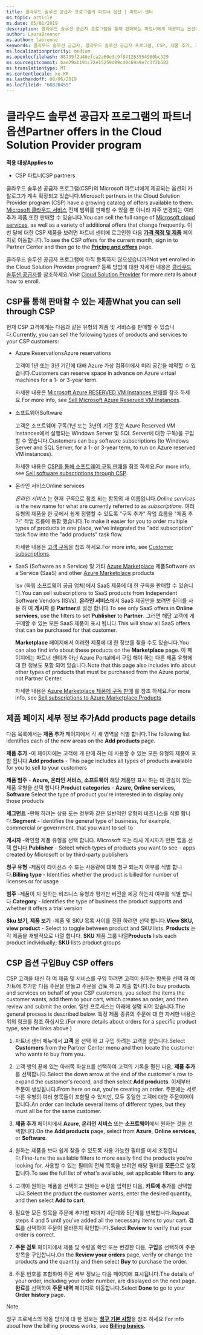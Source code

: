 ```yaml
---
title: 클라우드 솔루션 공급자 프로그램의 파트너 옵션 | 파트너 센터
ms.topic: article
ms.date: 05/01/2019
description: 클라우드 솔루션 공급자 프로그램을 통해 판매하는 파트너에게 제공되는 옵션에 대해 알아보세요.
author: LauraBrenner
ms.author: labrenne
keywords: 클라우드 솔루션 공급자, 클라우드 솔루션 공급자 프로그램, CSP, 제품 추가, 고객에게 판매, 파트너 옵션, CSP 옵션, 클라우드 기반 서비스, Azure, Office 365, Dynamics, CSP 파트너, CSP에서 판매, Azure RI, Azure Reserved Virtual Machine Instances, Azure Reservations, 온라인 서비스, 구독 소프트웨어, AHUB, Azure 기반 SQL Server, Azure 기반 Windows Server, Azure 고객 구독
ms.localizationpriority: medium
ms.openlocfilehash: 88739f2a46efca2a60e3c9f841263554980bc329
ms.sourcegitcommit: bae29ab191c72e15259d99c40c69a9e7c3f2b502
ms.translationtype: MT
ms.contentlocale: ko-KR
ms.lasthandoff: 08/06/2019
ms.locfileid: "68820455"
---
```

# <a name="partner-offers-in-the-cloud-solution-provider-program"></a><span data-ttu-id="f29b7-104">클라우드 솔루션 공급자 프로그램의 파트너 옵션</span><span class="sxs-lookup"><span data-stu-id="f29b7-104">Partner offers in the Cloud Solution Provider program</span></span> 

<span data-ttu-id="f29b7-105">**적용 대상**</span><span class="sxs-lookup"><span data-stu-id="f29b7-105">**Applies to**</span></span>

-  <span data-ttu-id="f29b7-106">CSP 파트너</span><span class="sxs-lookup"><span data-stu-id="f29b7-106">CSP partners</span></span>

<span data-ttu-id="f29b7-107">클라우드 솔루션 공급자 프로그램(CSP)의 Microsoft 파트너에게 제공되는 옵션의 카탈로그가 계속 확장되고 있습니다.</span><span class="sxs-lookup"><span data-stu-id="f29b7-107">Microsoft partners in the Cloud Solution Provider program (CSP) have a growing catalog of offers available to them.</span></span> <span data-ttu-id="f29b7-108">[Microsoft 클라우드 서비스](https://partner.microsoft.com/cloud-solution-provider/products-and-services) 전체 범위를 판매할 수 있을 뿐 아니라 자주 변경되는 여러 추가 제품 또한 판매할 수 있습니다.</span><span class="sxs-lookup"><span data-stu-id="f29b7-108">You can sell the full range of [Microsoft cloud services](https://partner.microsoft.com/cloud-solution-provider/products-and-services), as well as a variety of additional offers that change frequently.</span></span> <span data-ttu-id="f29b7-109">이번 달에 대한 CSP 제품을 보려면 파트너 센터에 로그인한 다음 [**가격 책정 및 제품**](https://partnercenter.microsoft.com/pcv/sales) 페이지로 이동합니다.</span><span class="sxs-lookup"><span data-stu-id="f29b7-109">To see the CSP offers for the current month, sign in to Partner Center and then go to the [**Pricing and offers**](https://partnercenter.microsoft.com/pcv/sales) page.</span></span>  

<span data-ttu-id="f29b7-110">클라우드 솔루션 공급자 프로그램에 아직 등록하지 않으셨습니까?</span><span class="sxs-lookup"><span data-stu-id="f29b7-110">Not yet enrolled in the Cloud Solution Provider program?</span></span> <span data-ttu-id="f29b7-111">등록 방법에 대한 자세한 내용은 [클라우드 솔루션 공급자](https://partner.microsoft.com/cloud-solution-provider)를 참조하세요.</span><span class="sxs-lookup"><span data-stu-id="f29b7-111">Visit [Cloud Solution Provider](https://partner.microsoft.com/cloud-solution-provider) for more details about how to enroll.</span></span> 

## <a name="what-you-can-sell-through-csp"></a><span data-ttu-id="f29b7-112">CSP를 통해 판매할 수 있는 제품</span><span class="sxs-lookup"><span data-stu-id="f29b7-112">What you can sell through CSP</span></span>

<span data-ttu-id="f29b7-113">현재 CSP 고객에게는 다음과 같은 유형의 제품 및 서비스를 판매할 수 있습니다.</span><span class="sxs-lookup"><span data-stu-id="f29b7-113">Currently, you can sell the following types of products and services to your CSP customers:</span></span>

- <span data-ttu-id="f29b7-114">Azure Reservations</span><span class="sxs-lookup"><span data-stu-id="f29b7-114">Azure reservations</span></span><br> 

    <span data-ttu-id="f29b7-115">고객이 1년 또는 3년 기간에 대해 Azure 가상 컴퓨터에서 미리 공간을 예약할 수 있습니다.</span><span class="sxs-lookup"><span data-stu-id="f29b7-115">Customers can reserve space in advance on Azure virtual machines for a 1- or 3-year term.</span></span><br>
    
    <span data-ttu-id="f29b7-116">자세한 내용은 [Microsoft Azure RESERVED VM Instances 판매](azure-reservations.md)를 참조 하세요.</span><span class="sxs-lookup"><span data-stu-id="f29b7-116">For more info, see [Sell Microsoft Azure Reserved VM Instances](azure-reservations.md).</span></span>

- <span data-ttu-id="f29b7-117">소프트웨어</span><span class="sxs-lookup"><span data-stu-id="f29b7-117">Software</span></span><br>

    <span data-ttu-id="f29b7-118">고객은 소프트웨어 구독(1년 또는 3년의 기간 동안 Azure Reserved VM Instances에서 실행되는 Windows Server 및 SQL Server에 대한 구독)을 구입할 수 있습니다.</span><span class="sxs-lookup"><span data-stu-id="f29b7-118">Customers can buy software subscriptions (to Windows Server and SQL Server, for a 1- or 3-year term, to run on Azure reserved VM instances).</span></span><br>
 
    <span data-ttu-id="f29b7-119">자세한 내용은 [CSP를 통해 소프트웨어 구독 판매](csp-software-subscriptions.md)를 참조 하세요.</span><span class="sxs-lookup"><span data-stu-id="f29b7-119">For more info, see [Sell software subscriptions through CSP](csp-software-subscriptions.md).</span></span>  

- <span data-ttu-id="f29b7-120">온라인 서비스</span><span class="sxs-lookup"><span data-stu-id="f29b7-120">Online services</span></span><br>

    <span data-ttu-id="f29b7-121">*온라인 서비스* 는 현재 *구독*으로 참조 되는 항목의 새 이름입니다.</span><span class="sxs-lookup"><span data-stu-id="f29b7-121">*Online services* is the new name for what are currently referred to as *subscriptions*.</span></span> <span data-ttu-id="f29b7-122">여러 유형의 제품을 한 곳에서 쉽게 정렬할 수 있도록 "구독 추가" 작업 흐름을 "제품 추가" 작업 흐름에 통합 했습니다.</span><span class="sxs-lookup"><span data-stu-id="f29b7-122">To make it easier for you to order multiple types of products in one place, we've integrated the "add subscription" task flow into the "add products" task flow.</span></span><br>
    
    <span data-ttu-id="f29b7-123">자세한 내용은 [고객 구독](customer-subscriptions.md)을 참조 하세요.</span><span class="sxs-lookup"><span data-stu-id="f29b7-123">For more info, see [Customer subscriptions](customer-subscriptions.md).</span></span>

- <span data-ttu-id="f29b7-124">SaaS (Software as a Service) 및 기타 [Azure Marketplace](https://azuremarketplace.microsoft.com/marketplace) 제품</span><span class="sxs-lookup"><span data-stu-id="f29b7-124">Software as a Service (SaaS) and other [Azure Marketplace](https://azuremarketplace.microsoft.com/marketplace) products</span></span><br>

    <span data-ttu-id="f29b7-125">Isv (독립 소프트웨어 공급 업체)에서 SaaS 제품에 대 한 구독을 판매할 수 있습니다.</span><span class="sxs-lookup"><span data-stu-id="f29b7-125">You can sell subscriptions to SaaS products from Independent Software Vendors (ISVs).</span></span> <span data-ttu-id="f29b7-126">**온라인 서비스**에서 SaaS 제공만을 보려면 필터를 사용 하 여 **게시자** 를 **Partner**로 설정 합니다.</span><span class="sxs-lookup"><span data-stu-id="f29b7-126">To see only SaaS offers in **Online services**, use the filters to set **Publisher** to **Partner**.</span></span> <span data-ttu-id="f29b7-127">그러면 해당 고객에 게 구매할 수 있는 모든 SaaS 제품이 표시 됩니다.</span><span class="sxs-lookup"><span data-stu-id="f29b7-127">This will show all SaaS offers that can be purchased for that customer.</span></span><br>
    
    <span data-ttu-id="f29b7-128">**Marketplace** 페이지에서 이러한 제품에 대 한 정보를 찾을 수도 있습니다.</span><span class="sxs-lookup"><span data-stu-id="f29b7-128">You can also find info about these products on the **Marketplace** page.</span></span> <span data-ttu-id="f29b7-129">이 페이지에는 파트너 센터가 아닌 Azure Portal에서 구입 해야 하는 다른 제품 유형에 대 한 정보도 포함 되어 있습니다.</span><span class="sxs-lookup"><span data-stu-id="f29b7-129">Note that this page also includes info about other types of products that must be purchased from the Azure portal, not Partner Center.</span></span><br>

    <span data-ttu-id="f29b7-130">자세한 내용은 [Azure Marketplace 제품에 구독 판매](sell-marketplace-products.md) 를 참조 하세요.</span><span class="sxs-lookup"><span data-stu-id="f29b7-130">For more info, see [Sell subscriptions to Azure Marketplace Products](sell-marketplace-products.md)</span></span>

## <a name="add-products-page-details"></a><span data-ttu-id="f29b7-131">제품 페이지 세부 정보 추가</span><span class="sxs-lookup"><span data-stu-id="f29b7-131">Add products page details</span></span>

<span data-ttu-id="f29b7-132">다음 목록에서는 **제품 추가** 페이지에서 각 새 영역을 식별 합니다.</span><span class="sxs-lookup"><span data-stu-id="f29b7-132">The following list identifies each of the new areas on the **Add products** page.</span></span>

<span data-ttu-id="f29b7-133">**제품 추가** -이 페이지에는 고객에 게 판매 하는 데 사용할 수 있는 모든 유형의 제품이 포함 됩니다.</span><span class="sxs-lookup"><span data-stu-id="f29b7-133">**Add products** - This page includes all types of products available for you to sell to  your customers</span></span>

<span data-ttu-id="f29b7-134">**제품 범주** - **Azure, 온라인 서비스, 소프트웨어** 해당 제품만 표시 하는 데 관심이 있는 제품 유형을 선택 합니다.</span><span class="sxs-lookup"><span data-stu-id="f29b7-134">**Product categories** - **Azure, Online services, Software** Select the type of product you're interested in to display only those products</span></span>

<span data-ttu-id="f29b7-135">**세그먼트** -판매 하려는 상용 또는 정부와 같은 일반적인 유형의 비즈니스를 식별 합니다.</span><span class="sxs-lookup"><span data-stu-id="f29b7-135">**Segment** - Identifies the general type of business, for example, commercial or government, that you want to sell to</span></span>

<span data-ttu-id="f29b7-136">**게시자** -확인할 제품 유형을 선택 합니다. Microsoft 또는 타사 게시자가 만든 앱을 선택 합니다.</span><span class="sxs-lookup"><span data-stu-id="f29b7-136">**Publisher** - Select which types of products you want to see - apps created by Microsoft or by third-party publishers</span></span>

<span data-ttu-id="f29b7-137">**청구 유형** -제품이 라이선스 수 또는 사용량에 대해 청구 되는지 여부를 식별 합니다.</span><span class="sxs-lookup"><span data-stu-id="f29b7-137">**Billing type** - Identifies whether the product is billed for number of licenses or for usage</span></span>

<span data-ttu-id="f29b7-138">**범주** -제품이 지 원하는 비즈니스 유형과 평가판 버전을 제공 하는지 여부를 식별 합니다.</span><span class="sxs-lookup"><span data-stu-id="f29b7-138">**Category** - Identifies the type of business the product supports and whether it offers a trial version</span></span>

<span data-ttu-id="f29b7-139">**Sku 보기, 제품 보기** -제품 및 SKU 목록 사이를 전환 하려면 선택 합니다.</span><span class="sxs-lookup"><span data-stu-id="f29b7-139">**View SKU, view product** - Select to toggle between product and SKU lists.</span></span> <span data-ttu-id="f29b7-140">**Products** 는 각 제품을 개별적으로 나열 합니다. **SKU** 제품 그룹 나열</span><span class="sxs-lookup"><span data-stu-id="f29b7-140">**Products** lists each product individually; **SKU** lists product groups</span></span>

## <a name="buy-csp-offers"></a><span data-ttu-id="f29b7-141">CSP 옵션 구입</span><span class="sxs-lookup"><span data-stu-id="f29b7-141">Buy CSP offers</span></span>

<span data-ttu-id="f29b7-142">CSP 고객을 대신 하 여 제품 및 서비스를 구입 하려면 고객이 원하는 항목을 선택 하 여 카트에 추가한 다음 주문을 만들고 주문을 검토 하 고 제출 합니다.</span><span class="sxs-lookup"><span data-stu-id="f29b7-142">To buy products and services on behalf of your CSP customers, you select the items the customer wants, add them to your cart, which creates an order, and then review and submit the order.</span></span> <span data-ttu-id="f29b7-143">일반 프로세스는 아래에 설명 되어 있습니다.</span><span class="sxs-lookup"><span data-stu-id="f29b7-143">The general process is described below.</span></span> <span data-ttu-id="f29b7-144">특정 제품 종류의 주문에 대 한 자세한 내용은 위의 링크를 참조 하십시오.</span><span class="sxs-lookup"><span data-stu-id="f29b7-144">(For more details about orders for a specific product type, see the links above.)</span></span>

1. <span data-ttu-id="f29b7-145">파트너 센터 메뉴에서 **고객** 을 선택 하 고 구입 하려는 고객을 찾습니다.</span><span class="sxs-lookup"><span data-stu-id="f29b7-145">Select **Customers** from the Partner Center menu and then locate the customer who wants to buy from you.</span></span> 

2. <span data-ttu-id="f29b7-146">고객 행의 끝에 있는 아래쪽 화살표를 선택하여 고객의 기록을 펼친 다음, **제품 추가**를 선택합니다.</span><span class="sxs-lookup"><span data-stu-id="f29b7-146">Select the down arrow at the end of the customer's row to expand the customer's record, and then select **Add products**.</span></span> <span data-ttu-id="f29b7-147">이제부터 주문이 생성됩니다.</span><span class="sxs-lookup"><span data-stu-id="f29b7-147">From here on out, you're creating an order.</span></span> <span data-ttu-id="f29b7-148">주문에는 서로 다른 유형의 여러 항목들이 포함될 수 있지만, 모두 동일한 고객에 대한 주문이어야 합니다.</span><span class="sxs-lookup"><span data-stu-id="f29b7-148">An order can include several items of different types, but they must all be for the same customer.</span></span>

3. <span data-ttu-id="f29b7-149">**제품 추가** 페이지에서 **Azure**, **온라인 서비스** 또는 **소프트웨어**에서 원하는 것을 선택합니다.</span><span class="sxs-lookup"><span data-stu-id="f29b7-149">On the **Add products** page, select from **Azure**, **Online services**, or **Software**.</span></span>

4. <span data-ttu-id="f29b7-150">원하는 제품을 보다 쉽게 찾을 수 있도록 사용 가능한 필터를 미세 조정합니다.</span><span class="sxs-lookup"><span data-stu-id="f29b7-150">Fine-tune the available filters to more easily find the products you're looking for.</span></span> <span data-ttu-id="f29b7-151">사용할 수 있는 필터의 전체 목록을 보려면 해당 필터를 **모든**으로 설정합니다.</span><span class="sxs-lookup"><span data-stu-id="f29b7-151">To see the full list of what's available, set applicable filters to **any**.</span></span> 

5. <span data-ttu-id="f29b7-152">고객이 원하는 제품을 선택하고 원하는 수량을 입력한 다음, **카트에 추가**를 선택합니다.</span><span class="sxs-lookup"><span data-stu-id="f29b7-152">Select the product the customer wants, enter the desired quantity, and then select **Add to cart**.</span></span>

6. <span data-ttu-id="f29b7-153">필요한 모든 항목을 주문에 추가할 때까지 4단계와 5단계를 반복합니다.</span><span class="sxs-lookup"><span data-stu-id="f29b7-153">Repeat steps 4 and 5 until you’ve added all the necessary items to your cart.</span></span> <span data-ttu-id="f29b7-154">**검토**를 선택하여 주문이 올바른지 확인합니다.</span><span class="sxs-lookup"><span data-stu-id="f29b7-154">Select **Review** to verify that your order is correct.</span></span>  

7. <span data-ttu-id="f29b7-155">**주문 검토** 페이지에서 제품 및 수량을 확인 또는 변경한 다음, **구입**을 선택하여 주문 항목을 구입합니다.</span><span class="sxs-lookup"><span data-stu-id="f29b7-155">On the **Review your orders** page, verify or change the products and the quantity and then select **Buy** to purchase the order.</span></span> 

8. <span data-ttu-id="f29b7-156">주문 번호를 포함하여 주문 세부 정보는 다음 페이지에 표시됩니다.</span><span class="sxs-lookup"><span data-stu-id="f29b7-156">The details of your order, including your order number, are displayed on the next page.</span></span> <span data-ttu-id="f29b7-157">**완료**를 선택하여 **주문 내역** 페이지로 이동합니다.</span><span class="sxs-lookup"><span data-stu-id="f29b7-157">Select **Done** to go to your **Order history** page.</span></span> 

> [!NOTE]
> <span data-ttu-id="f29b7-158">청구 프로세스의 작동 방식에 대 한 정보는 [**청구 기본 사항**](https://docs.microsoft.com/partner-center/billing-basics)을 참조 하세요.</span><span class="sxs-lookup"><span data-stu-id="f29b7-158">For info about how the billing process works, see [**Billing basics**](https://docs.microsoft.com/partner-center/billing-basics).</span></span>


